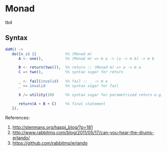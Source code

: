 # Monad

tbd

## Syntax

```erlang
doM() ->
   do([m_id ||             %% (Monad m)    
      A <- one(),          %% (Monad m) => m a -> (a -> m b) -> m b

      B <- return(two()),  %% return :: (Monad m) => a -> m a
      C =< two(),          %% syntax sugar for return 
                          
      _ <- fail(invalid)   %% fail :: _ -> m a      
      _ >= invalid         %% syntax sugar for fail

      X /= utility(10)     %% syntax sugar for parametrized return e.g. =< {utility, 10}

      return(A + B + C)    %% final statement 
   ]).
```


References:

1. http://stenmans.org/happi_blog/?p=181
2. http://www.rabbitmq.com/blog/2011/05/17/can-you-hear-the-drums-erlando/
3. https://github.com/rabbitmq/erlando